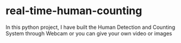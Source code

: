 # real-time-human-counting
In this python project, I have built the Human Detection and Counting System through Webcam or you can give your own video or images
